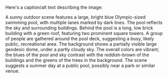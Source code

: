Here's a caption/alt text describing the image:

A sunny outdoor scene features a large, bright blue Olympic-sized swimming pool, with multiple lanes marked by dark lines. The pool reflects the sky and surrounding buildings.  Behind the pool is a long, low brick building with a green roof, featuring two prominent square towers.  A group of people are gathered around the pool deck, suggesting a busy, likely public, recreational area.  The background shows a partially visible large geodesic dome, under a partly cloudy sky. The overall colors are vibrant; the blues of the pool and sky contrast with the reddish-brown of the buildings and the greens of the trees in the background. The scene suggests a summer day at a public pool, possibly near a park or similar venue.